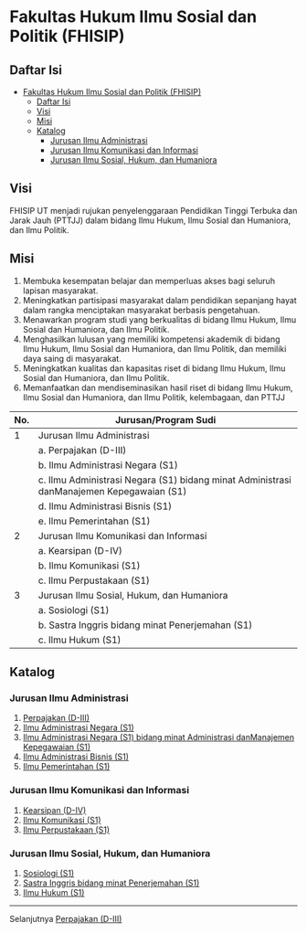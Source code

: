 # Fakultas Hukum Ilmu Sosial dan Politik (FHISIP)

## Daftar Isi

- [Fakultas Hukum Ilmu Sosial dan Politik (FHISIP)](#fakultas-hukum-ilmu-sosial-dan-politik-fhisip)
  - [Daftar Isi](#daftar-isi)
  - [Visi](#visi)
  - [Misi](#misi)
  - [Katalog](#katalog)
    - [Jurusan Ilmu Administrasi](#jurusan-ilmu-administrasi)
    - [Jurusan Ilmu Komunikasi dan Informasi](#jurusan-ilmu-komunikasi-dan-informasi)
    - [Jurusan Ilmu Sosial, Hukum, dan Humaniora](#jurusan-ilmu-sosial-hukum-dan-humaniora)

## Visi

FHISIP UT menjadi rujukan penyelenggaraan Pendidikan Tinggi Terbuka dan Jarak Jauh (PTTJJ) dalam bidang Ilmu Hukum, Ilmu Sosial dan Humaniora, dan Ilmu Politik.

## Misi

1. Membuka kesempatan belajar dan memperluas akses bagi seluruh lapisan masyarakat.
2. Meningkatkan partisipasi masyarakat dalam pendidikan sepanjang hayat dalam rangka menciptakan masyarakat berbasis pengetahuan.
3. Menawarkan program studi yang berkualitas di bidang Ilmu Hukum, Ilmu Sosial dan Humaniora, dan Ilmu Politik.
4. Menghasilkan lulusan yang memiliki kompetensi akademik di bidang Ilmu Hukum, Ilmu Sosial dan Humaniora, dan Ilmu Politik, dan memiliki daya saing di masyarakat.
5. Meningkatkan kualitas dan kapasitas riset di bidang Ilmu Hukum, Ilmu Sosial dan Humaniora, dan Ilmu Politik.
6. Memanfaatkan dan mendiseminasikan hasil riset di bidang Ilmu Hukum, Ilmu Sosial dan Humaniora, dan Ilmu Politik, kelembagaan, dan PTTJJ

| No. | Jurusan/Program Sudi                                                                     |
| --- | ---------------------------------------------------------------------------------------- |
| 1   | Jurusan Ilmu Administrasi                                                                |
|     | a. Perpajakan (D-III)                                                                    |
|     | b. Ilmu Administrasi Negara (S1)                                                         |
|     | c. Ilmu Administrasi Negara (S1) bidang minat Administrasi danManajemen Kepegawaian (S1) |
|     | d. Ilmu Administrasi Bisnis (S1)                                                         |
|     | e. Ilmu Pemerintahan (S1)                                                                |
| 2   | Jurusan Ilmu Komunikasi dan Informasi                                                    |
|     | a. Kearsipan (D-IV)                                                                      |
|     | b. Ilmu Komunikasi (S1)                                                                  |
|     | c. Ilmu Perpustakaan (S1)                                                                |
| 3   | Jurusan Ilmu Sosial, Hukum, dan Humaniora                                                |
|     | a. Sosiologi (S1)                                                                        |
|     | b. Sastra Inggris bidang minat Penerjemahan (S1)                                         |
|     | c. Ilmu Hukum (S1)                                                                       |

## Katalog

### Jurusan Ilmu Administrasi

1. [Perpajakan (D-III)](perpajakan-d-iii.md)
2. [Ilmu Administrasi Negara (S1)](ilmu-administrasi-negara-s1.md)
3. [Ilmu Administrasi Negara (S1) bidang minat Administrasi danManajemen Kepegawaian (S1)](ilmu-administrasi-negara-s1-bidang-minat-administrasi-dan-manajemen-kepegawaian-s1.md)
4. [Ilmu Administrasi Bisnis (S1)](ilmu-administrasi-bisnis-s1.md)
5. [Ilmu Pemerintahan (S1)](ilmu-pemerintahan-s1.md)

### Jurusan Ilmu Komunikasi dan Informasi

1. [Kearsipan (D-IV)](kearsipan-d-iv.md)
2. [Ilmu Komunikasi (S1)](ilmu-komunikasi-s1.md)
3. [Ilmu Perpustakaan (S1)](ilmu-perpustakaan-s1.md)

### Jurusan Ilmu Sosial, Hukum, dan Humaniora

1. [Sosiologi (S1)](sosiologi-s1.md)
2. [Sastra Inggris bidang minat Penerjemahan (S1)](sastra-inggris-bidang-minat-penerjemahan-s1.md)
3. [Ilmu Hukum (S1)](ilmu-hukum-s1.md)

***

Selanjutnya [Perpajakan (D-III)](perpajakan-d-iii.md)
